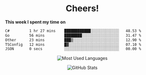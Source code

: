 <h1 align="center">Cheers!</h1>

**This week I spent my time on**
<!--START_SECTION:waka-->

```txt
C#         1 hr 27 mins    ████████████░░░░░░░░░░░░░   48.53 %
Go         56 mins         ████████░░░░░░░░░░░░░░░░░   31.47 %
Other      23 mins         ███▒░░░░░░░░░░░░░░░░░░░░░   12.90 %
TSConfig   12 mins         █▓░░░░░░░░░░░░░░░░░░░░░░░   07.10 %
JSON       0 secs          ░░░░░░░░░░░░░░░░░░░░░░░░░   00.00 %
```

<!--END_SECTION:waka-->

<p align="center"><img src="https://github-readme-stats.vercel.app/api/top-langs/?username=thnkrn&layout=compact&hide=html&theme=tokyonight" alt="Most Used Languages" /></p>

<p align="center"><img src="https://github-readme-stats.vercel.app/api?username=thnkrn&show_icons=true&count_private=true&theme=tokyonight&show=reviews&hide_rank=false&rank_icon=github" alt="GitHub Stats" /></p>

<!-- <p align="center"><a href="https://wakatime.com"><img src="https://wakatime.com/share/@thnkrn/40092326-d1bd-471b-89da-9a7c63939402.png" /></p>
 -->
